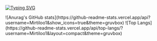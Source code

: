 <a href="https://git.io/typing-svg"><img src="https://readme-typing-svg.demolab.com?font=Fira+Code&size=30&pause=1000&color=03FF00&center=true&vCenter=true&width=435&lines=Hello%2C+I'm+Murilo!" alt="Typing SVG" /></a>

<div>
  ![Anurag's GitHub stats](https://github-readme-stats.vercel.app/api?username=Mirtiloo1&show_icons=true&theme=gruvbox)
  ![Top Langs](https://github-readme-stats.vercel.app/api/top-langs/?username=Mirtiloo1&layout=compact&theme=gruvbox)
</div>
